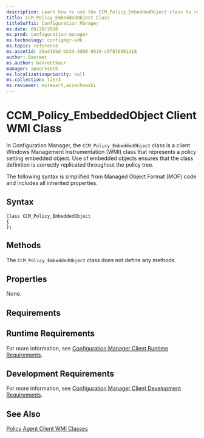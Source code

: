 ```yaml
---
description: Learn how to use the CCM_Policy_EmbeddedObject class to represent a policy setting embedded object.
title: CCM_Policy_EmbeddedObject Class
titleSuffix: Configuration Manager
ms.date: 09/20/2016
ms.prod: configuration-manager
ms.technology: configmgr-sdk
ms.topic: reference
ms.assetid: 29a436bd-bb3d-4d00-9610-c0f876981d18
author: Banreet
ms.author: banreetkaur
manager: apoorvseth
ms.localizationpriority: null
ms.collection: tier3
ms.reviewer: mstewart,aczechowski
---
```

# CCM_Policy_EmbeddedObject Client WMI Class
In Configuration Manager, the `CCM_Policy_EmbeddedObject` class is a client Windows Management Instrumentation (WMI) class that represents a policy setting embedded object. Use of embedded objects ensures that the class definition is correctly replicated throughout the policy tree.  

 The following syntax is simplified from Managed Object Format (MOF) code and includes all inherited properties.  

## Syntax  

```  
Class CCM_Policy_EmbeddedObject   
{  
};  
```  

## Methods  
 The `CCM_Policy_EmbeddedObject` class does not define any methods.  

## Properties  
 None.  

## Requirements  

## Runtime Requirements  
 For more information, see [Configuration Manager Client Runtime Requirements](../../../../../develop/core/reqs/client-runtime-requirements.md).  

## Development Requirements  
 For more information, see [Configuration Manager Client Development Requirements](../../../../../develop/core/reqs/client-development-requirements.md).  

## See Also  
 [Policy Agent Client WMI Classes](../../../../../develop/reference/core/clients/client-classes/policy-agent-client-wmi-classes.md)
